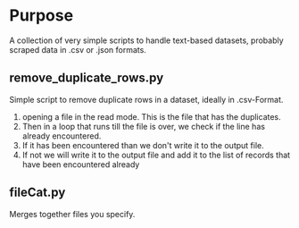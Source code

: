 # Purpose
A collection of very simple scripts to handle text-based datasets, probably scraped data in .csv or .json formats.

## remove_duplicate_rows.py
Simple script to remove duplicate rows in a dataset, ideally in .csv-Format.

1. opening a file in the read mode. This is the file that has the duplicates.
2. Then in a loop that runs till the file is over, we check if the line has already encountered.
3. If it has been encountered than we don't write it to the output file.
4. If not we will write it to the output file and add it to the list of records that have been encountered already

## fileCat.py
Merges together files you specify.
